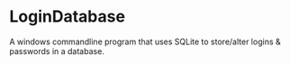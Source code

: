 # LoginDatabase
A windows commandline program that uses SQLite to store/alter logins &amp; passwords in a database.
